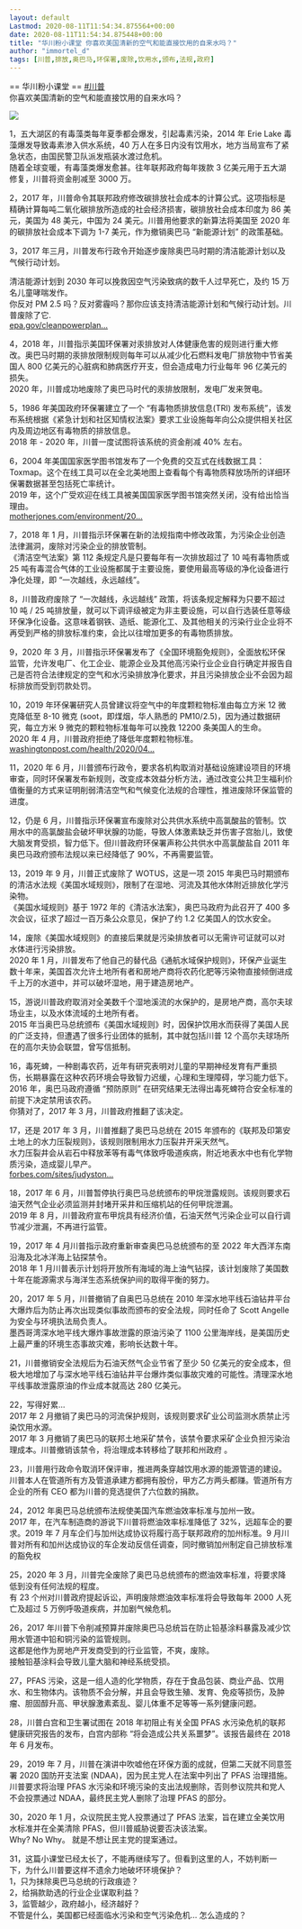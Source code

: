 ```yaml
---
layout: default
Lastmod: 2020-08-11T11:54:34.875564+00:00
date: 2020-08-11T11:54:34.875448+00:00
title: "华川粉小课堂 你喜欢美国清新的空气和能直接饮用的自来水吗？"
author: "immortel_d"
tags: [川普,排放,奥巴马,环保署,废除,饮用水,颁布,法规,政府]
---
```


\== 华川粉小课堂 == [#川普](https://threadreaderapp.com/hashtag/%E5%B7%9D%E6%99%AE)  
你喜欢美国清新的空气和能直接饮用的自来水吗？

![](https://images.weserv.nl/?url=https%3A//pbs.twimg.com/media/EfHTNwsWAAASZJw.jpg)

1，五大湖区的有毒藻类每年夏季都会爆发，引起毒素污染，2014 年 Erie Lake 毒藻爆发导致毒素渗入供水系统，40 万人在多日内没有饮用水，地方当局宣布了紧急状态，由国民警卫队派发瓶装水渡过危机。  
随着全球变暖，有毒藻类爆发愈甚。往年联邦政府每年拨款 3 亿美元用于五大湖修复，川普将资金削减至 3000 万。

2，2017 年，川普命令其联邦政府修改碳排放社会成本的计算公式。这项指标是精确计算每吨二氧化碳排放所造成的社会经济损害，碳排放社会成本印度为 86 美元，美国为 48 美元，中国为 24 美元。川普用他要求的新算法将美国至 2020 年的碳排放社会成本下调为 1-7 美元，作为撤销奥巴马 “新能源计划” 的政策基础。

3，2017 年三月，川普发布行政令开始逐步废除奥巴马时期的清洁能源计划以及气候行动计划。

清洁能源计划到 2030 年可以挽救因空气污染致病的数千人过早死亡，及约 15 万名儿童哮喘发作。  
你反对 PM 2.5 吗？反对雾霾吗？那你应该支持清洁能源计划和气候行动计划。川普废除了它.  
[epa.gov/cleanpowerplan…](https://www.epa.gov/cleanpowerplan/fact-sheet-clean-power-plan-benefits)

4，2018 年，川普指示美国环保署对汞排放对人体健康危害的规则进行重大修改。奥巴马时期的汞排放限制规则每年可以从减少化石燃料发电厂排放物中节省美国人 800 亿美元的心脏病和肺病医疗开支，但会造成电力行业每年 96 亿美元的损失。  
2020 年，川普成功地废除了奥巴马时代的汞排放限制，发电厂发来贺电。

5，1986 年美国政府环保署建立了一个 “有毒物质排放信息(TRI) 发布系统”，该发布系统根据《紧急计划和社区知情权法案》要求工业设施每年向公众提供相关社区内及周边地区有毒物质的排放信息。  
2018 年 - 2020 年，川普一度试图将该系统的资金削减 40% 左右。

6，2004 年美国国家医学图书馆发布了一个免费的交互式在线数据工具：Toxmap。这个在线工具可以在全北美地图上查看每个有毒物质释放场所的详细环保署数据甚至包括死亡率统计。  
2019 年，这个广受欢迎在线工具被美国国家医学图书馆突然关闭，没有给出恰当理由。  
[motherjones.com/environment/20…](https://www.motherjones.com/environment/2019/12/why-is-this-federal-pollution-tracker-shutting-down/)

7，2018 年 1 月，川普指示环保署在新的法规指南中修改政策，为污染企业创造法律漏洞，废除对污染企业的排放管制。  
《清洁空气法案》第 112 条规定凡是只要每年有一次排放超过了 10 吨有毒物质或 25 吨有毒混合气体的工业设施都属于主要设施，要使用最高等级的净化设备进行净化处理，即 “一次越线，永远越线”。

8，川普政府废除了 “一次越线，永远越线” 政策，将该条规定解释为只要不超过 10 吨 / 25 吨排放量，就可以下调评级被定为非主要设施，可以自行选装任意等级环保净化设备。这意味着钢铁、造纸、能源化工、及其他相关的污染行业企业将不再受到严格的排放标准约束，会比以往增加更多的有毒物质排放。

9，2020 年 3 月，川普指示环保署发布了《全国环境豁免规则》，全面放松环保监管，允许发电厂、化工企业、能源企业及其他高污染行业企业自行确定并报告自己是否符合法律规定的空气和水污染排放净化要求，并且污染排放企业不会因为超标排放而受到罚款处罚。

10，2019 年环保署研究人员曾建议将空气中的年度颗粒物标准由每立方米 12 微克降低至 8-10 微克 (soot，即煤烟，华人熟悉的 PM10/2.5)，因为通过数据研究，每立方米 9 微克的颗粒物标准每年可以挽救 12200 条美国人的生命。  
2020 年 4 月，川普政府拒绝了降低年度颗粒物标准。  
[washingtonpost.com/health/2020/04…](https://www.washingtonpost.com/health/2020/04/14/epa-pollution-coronavirus/)

11，2020 年 6 月，川普颁布行政令，要求各机构取消对基础设施建设项目的环境审查，同时环保署发布新规则，改变成本效益分析方法，通过改变公共卫生福利价值衡量的方式来证明削弱清洁空气和气候变化法规的合理性，推进废除环保监管的进度。

12，仍是 6 月，川普指示环保署宣布废除对公共供水系统中高氯酸盐的管制。饮用水中的高氯酸盐会破坏甲状腺的功能，导致人体激素缺乏并伤害子宫胎儿，致使大脑发育受损，智力低下。但川普政府环保署声称公共供水中高氯酸盐自 2011 年奥巴马政府颁布法规以来已经降低了 90%，不再需要监管。

13，2019 年 9 月，川普正式废除了 WOTUS，这是一项 2015 年奥巴马时期颁布的清洁水法规《美国水域规则》，限制了在湿地、河流及其他水体附近排放化学污染物。  
《美国水域规则》基于 1972 年的《清洁水法案》，奥巴马政府为此召开了 400 多次会议，征求了超过一百万条公众意见，保护了约 1.2 亿美国人的饮水安全。

14，废除《美国水域规则》的直接后果就是污染排放者可以无需许可证就可以对水体进行污染排放。  
2020 年 1 月，川普发布了他自己的替代品《通航水域保护规则》，环保产业诞生数十年来，美国首次允许土地所有者和房地产商将农药化肥等污染物直接倾倒进成千上万的水道中，并可以破坏湿地，用于建造房地产。

15，游说川普政府取消对全美数千个湿地溪流的水保护的，是房地产商，高尔夫球场业主，以及水体流域的土地所有者。  
2015 年当奥巴马总统颁布《美国水域规则》时，因保护饮用水而获得了美国人民的广泛支持，但遭遇了很多行业团体的抵制，其中就包括川普 12 个高尔夫球场所在的高尔夫协会联盟，曾写信抵制。

16，毒死蜱，一种剧毒农药，近年有研究表明对儿童的早期神经发育有严重损伤，长期暴露在这种农药环境会导致智力迟缓，心理和生理障碍，学习能力低下。2016 年，奥巴马政府遵循 “预防原则” 在研究结果无法得出毒死蜱符合安全标准的前提下决定禁用该农药。  
你猜对了，2017 年 3 月，川普政府推翻了该决定。

17，还是 2017 年 3 月，川普推翻了奥巴马总统在 2015 年颁布的《联邦及印第安土地上的水力压裂规则》，该规则限制用水力压裂井开采天然气。  
水力压裂井会从岩石中释放苯等有毒气体致呼吸道疾病，附近地表水中也有化学物质污染，造成婴儿早产。  
[forbes.com/sites/judyston…](https://www.forbes.com/sites/judystone/2017/02/23/fracking-is-dangerous-to-your-health-heres-why/)

18，2017 年 6 月，川普暂停执行奥巴马总统颁布的甲烷泄露规则。该规则要求石油天然气企业必须监测并封堵开采井和压缩机站的任何甲烷泄漏。  
2019 年 8 月，川普政府宣布甲烷具有经济价值，石油天然气污染企业可以自行调节减少泄漏，不再进行监管。

19，2017 年 4 月川普指示政府重新审查奥巴马总统颁布的至 2022 年大西洋东南沿海及北冰洋海上钻探禁令。  
2018 年 1 月川普表示计划将开放所有海域的海上油气钻探，该计划废除了美国数十年在能源需求与海洋生态系统保护间的取得平衡的努力。

20，2017 年 5 月，川普撤销了自奥巴马总统在 2010 年深水地平线石油钻井平台大爆炸后为防止再次出现类似事故而颁布的安全法规，同时任命了 Scott Angelle 为安全与环境执法局负责人。  
墨西哥湾深水地平线大爆炸事故泄露的原油污染了 1100 公里海岸线，是美国历史上最严重的环境生态事故灾难，影响长达数十年。

21，川普撤销安全法规后为石油天然气企业节省了至少 50 亿美元的安全成本，但极大地增加了与深水地平线石油钻井平台爆炸类似事故灾难的可能性。清理深水地平线事故泄露原油的作业成本就高达 280 亿美元。

22，写得好累…  
2017 年 2 月撤销了奥巴马的河流保护规则，该规则要求矿业公司监测水质禁止污染饮用水源。  
2017 年 3 月撤销了奥巴马的联邦土地采矿禁令，该禁令要求采矿企业负担污染治理成本。川普撤销该禁令，将治理成本转移给了联邦和州政府 。

23，川普用行政命令取消环保评审，推进两条穿越饮用水源的能源管道的建设。川普本人在管道所有方及管道承建方都拥有股份，甲方乙方两头都赚。管道所有方企业的所有 CEO 都为川普的竞选提供了六位数的捐款。

24，2012 年奥巴马总统颁布法规使美国汽车燃油效率标准与加州一致。  
2017 年，在汽车制造商的游说下川普将燃油效率标准降低了 32%，远超车企的要求。2019 年 7 月车企们与加州达成协议将履行高于联邦政府的加州标准。9 月川普对所有和加州达成协议的车企发动反信任调查，同时撤销加州制定自己排放标准的豁免权

25，2020 年 3 月，川普完全废除了奥巴马总统颁布的燃油效率标准，将要求降低到没有任何法规的程度。  
有 23 个州对川普政府提起诉讼，声明废除燃油效率标准将会导致每年 2000 人死亡及超过 5 万例呼吸道疾病，并加剧气候危机。

26，2017 年川普下令削减预算并废除奥巴马总统旨在防止铅基涂料暴露及减少饮用水管道中铅和铜污染的监管规则。  
这都是他作为房地产开发商受到的行业监管，不爽，废除。  
接触铅基涂料会导致儿童大脑和神经系统受损。

27，PFAS 污染，这是一组人造的化学物质，存在于食品包装、商业产品、饮用水、和生物体内。该物质不会分解，并且会导致生殖、发育、免疫等损伤，及肿瘤、胆固醇升高、甲状腺激素紊乱、婴儿体重不足等等一系列健康问题。

28，川普白宫和卫生署试图在 2018 年初阻止有关全国 PFAS 水污染危机的联邦健康研究报告的发布，白宫内部称 “将会造成公共关系噩梦”。该报告最终在 2018 年 6 月发布。

29，2019 年 7 月，川普在演讲中吹嘘他在环保方面的成就，但第二天就不同意签署 2020 国防开支法案 (NDAA)，因为民主党人在法案中列出了 PFAS 治理措施。川普要求将治理 PFAS 水污染和环境污染的支出法规删除，否则参议院共和党人不会投票通过 NDAA，最终民主党人删除了治理 PFAS 的部分。

30，2020 年 1 月，众议院民主党人投票通过了 PFAS 法案，旨在建立全美饮用水标准并在全美清除 PFAS，但川普威胁说要否决该法案。  
Why? No Why。 就是不想让民主党的提案通过。

31，这篇小课堂已经太长了，不能再继续写了。但看到这里的人，不妨判断一下，为什么川普要这样不遗余力地破坏环境保护？  
1，只为抹除奥巴马总统的行政痕迹？  
2，给捐款助选的行业企业谋取利益？  
3，监管越少，政府越小，经济越好？  
不管是什么，美国都已经面临水污染和空气污染危机… 怎么造成的？

